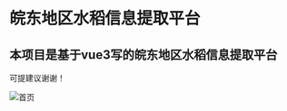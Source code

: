 <h1>皖东地区水稻信息提取平台</h1>
<h2>本项目是基于vue3写的皖东地区水稻信息提取平台</h2>
<p>可提建议谢谢！</p>
<img src="../public/首页.png" alt="首页">
 
 
